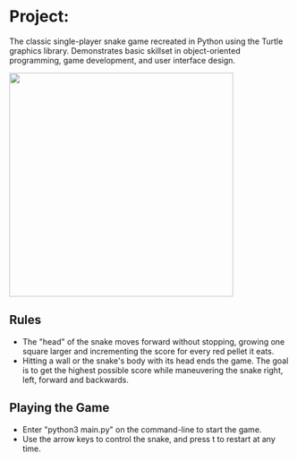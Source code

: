 # Project:
The classic single-player snake game recreated in Python using the Turtle graphics library. Demonstrates basic skillset in object-oriented programming, game development, and user interface design.

<img src="https://github.com/user-attachments/assets/2aa24073-36c0-44f3-b281-21e857438bae" width="400">

## Rules
* The "head" of the snake moves forward without stopping, growing one square larger and incrementing the score for every red pellet it eats.
* Hitting a wall or the snake's body with its head ends the game. The goal is to get the highest possible score while maneuvering the snake right, left, forward and backwards.
## Playing the Game
* Enter "python3 main.py" on the command-line to start the game.
* Use the arrow keys to control the snake, and press t to restart at any time.


